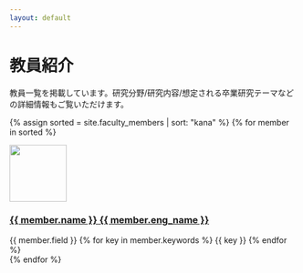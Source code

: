 ```yaml
---
layout: default
---
```


# 教員紹介

教員一覧を掲載しています。研究分野/研究内容/想定される卒業研究テーマなどの詳細情報もご覧いただけます。

{% assign sorted = site.faculty_members | sort: "kana" %}
{% for member in sorted %}
  <div class="mi-member-box">
  <img src="{{ page.photo  | relative_url }}" width="100px">
  <div class="mi-member-text">
    <h3><a href="{{ member.url | relative_url }}">{{ member.name }} {{ member.eng_name }}</a></h3>
    {{ member.field }}
    {% for key in member.keywords %}
      <span class="mi-keywords">{{ key }}</span>
    {% endfor %}
  </div>
{% endfor %}
</div>